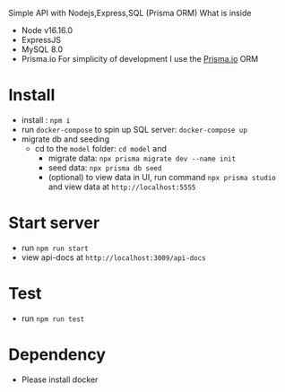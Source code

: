 Simple API with Nodejs,Express,SQL (Prisma ORM)
What is inside
- Node v16.16.0
- ExpressJS
- MySQL 8.0
- Prisma.io
For simplicity of development I use the [Prisma.io](https://www.prisma.io) ORM 
# Install
- install : `npm i`
- run `docker-compose` to spin up SQL server: `docker-compose up`
- migrate db and seeding 
  - cd to the `model` folder: `cd model` and
    - migrate data:  `npx prisma migrate dev --name init`
    - seed data: `npx prisma db seed`
    - (optional) to view data in UI, run command `npx prisma studio` and view data at `http://localhost:5555`

# Start server
- run `npm run start`
- view api-docs at `http://localhost:3009/api-docs`

# Test
- run `npm run test`

# Dependency
- Please install docker
